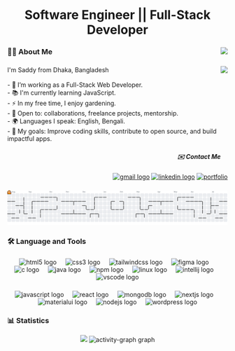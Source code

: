 <h1 align="center">Software Engineer || Full-Stack Developer</h1>

###

<img align="right" src="https://profile-counter.glitch.me/dksaddy/count.svg?"  />

###

<h3 align="left">👩‍💻  About Me</h3>

###

<img align="right" height="200" src="https://media.giphy.com/media/v1.Y2lkPTc5MGI3NjExeTFpd2FmcHNzazM2aXo3NXFtb28yNDBneWpscml2cGhjMGNydTRnbyZlcD12MV9naWZzX3NlYXJjaCZjdD1n/qgQUggAC3Pfv687qPC/giphy.gif"/>

###

<p align="left">I'm Saddy from Dhaka, Bangladesh<br><br>- 🔭 I’m working as a Full-Stack Web Developer.<br>- 📚 I'm currently learning JavaScript.<br>- ⚡ In my free time, I enjoy gardening.<br>- 🤝 Open to: collaborations, freelance projects, mentorship.<br>- 🌍 Languages I speak: English, Bengali.<br>- 🎯 My goals: Improve coding skills, contribute to open source, and build impactful apps.</p>

###

<h5 align="right">✉️ Contact Me</h5>

###

<div align="right">
  <a href="https://mail.google.com/mail/?view=cm&to=saddypro1@gmail.com&su=Contact%20from%20GitHub&body=Hi%20Sadik,%0D%0AI%20saw%20your%20GitHub%20profile%20and%20wanted%20to%20reach%20out." target="_blank">
    <img src="https://img.shields.io/static/v1?message=Gmail&logo=gmail&label=&color=D14836&logoColor=white&labelColor=&style=for-the-badge" height="25" alt="gmail logo" /></a>
  
  <a href="https://www.linkedin.com/in/mohiuddin-sadik-151941251/" target="_blank">
    <img src="https://img.shields.io/static/v1?message=LinkedIn&logo=linkedin&label=&color=0077B5&logoColor=white&labelColor=&style=for-the-badge" height="25" alt="linkedin logo" /></a>
  
  <a href="https://msadik.framer.website/" target="_blank">
    <img src="https://img.shields.io/static/v1?message=Portfolio&logo=framer&label=&color=000000&logoColor=white&labelColor=&style=for-the-badge" height="25" alt="portfolio" /></a>
</div>

###

<picture>
  <source media="(prefers-color-scheme: dark)" srcset="https://raw.githubusercontent.com/dksaddy/dksaddy/output/pacman-contribution-graph-dark.svg">
  <source media="(prefers-color-scheme: light)" srcset="https://raw.githubusercontent.com/dksaddy/dksaddy/output/pacman-contribution-graph.svg">
  <img alt="pacman contribution graph" src="https://raw.githubusercontent.com/dksaddy/dksaddy/output/pacman-contribution-graph.svg">
</picture>

###

<h3 align="left">🛠 Language and Tools</h3>

###

<div align="center">
  <img src="https://skillicons.dev/icons?i=html" height="40" alt="html5 logo"  />
  <img width="12" />
  <img src="https://skillicons.dev/icons?i=css" height="40" alt="css3 logo"  />
  <img width="12" />
  <img src="https://skillicons.dev/icons?i=tailwind" height="40" alt="tailwindcss logo"  />
  <img width="12" />
  <img src="https://skillicons.dev/icons?i=figma" height="40" alt="figma logo"  />
  <img width="12" />
  <img src="https://cdn.jsdelivr.net/gh/devicons/devicon/icons/c/c-original.svg" height="40" alt="c logo"  />
  <img width="12" />
  <img src="https://skillicons.dev/icons?i=java" height="40" alt="java logo"  />
  <img width="12" />
  <img src="https://cdn.simpleicons.org/npm/CB3837" height="40" alt="npm logo"  />
  <img width="12" />
  <img src="https://skillicons.dev/icons?i=linux" height="40" alt="linux logo"  />
  <img width="12" />
  <img src="https://cdn.jsdelivr.net/gh/devicons/devicon/icons/intellij/intellij-original.svg" height="40" alt="intellij logo"  />
  <img width="12" />
  <img src="https://skillicons.dev/icons?i=vscode" height="40" alt="vscode logo"  />
</div>

###

<div align="center">
  <img src="https://img.shields.io/badge/JavaScript-F7DF1E?logo=javascript&logoColor=black&style=for-the-badge" height="40" alt="javascript logo"  />
  <img width="12" />
  <img src="https://img.shields.io/badge/React-61DAFB?logo=react&logoColor=black&style=for-the-badge" height="40" alt="react logo"  />
  <img width="12" />
  <img src="https://img.shields.io/badge/MongoDB-47A248?logo=mongodb&logoColor=white&style=for-the-badge" height="40" alt="mongodb logo"  />
  <img width="12" />
  <img src="https://img.shields.io/badge/Next.js-000000?logo=nextdotjs&logoColor=white&style=for-the-badge" height="40" alt="nextjs logo"  />
  <img width="12" />
  <img src="https://img.shields.io/badge/MUI-007FFF?logo=mui&logoColor=white&style=for-the-badge" height="40" alt="materialui logo"  />
  <img width="12" />
  <img src="https://img.shields.io/badge/Node.js-339933?logo=nodedotjs&logoColor=white&style=for-the-badge" height="40" alt="nodejs logo"  />
  <img width="12" />
  <img src="https://img.shields.io/badge/WordPress-21759B?logo=wordpress&logoColor=white&style=for-the-badge" height="40" alt="wordpress logo"  />
</div>

###


<h3 align="left">📊 Statistics</h3>

<div align="center">
  <img src="https://github-readme-stats.vercel.app/api?username=dksaddy&show_icons=true&theme=highcontrast&show_rank=true&ring_color=FF8FFF&hide_border=true&border_radius=16" />
  <img src="https://github-readme-activity-graph.vercel.app/graph?username=dksaddy&radius=16&theme=high-contrast&area=true&order=5&color=F3C623&point=FFF245&area_color=F8EEDF&line=EA2F14&title_color=FFF245&hide_border=true&hide_title=false" height="220" alt="activity-graph graph"  />
</div>



###
